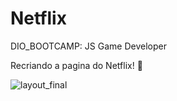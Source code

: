 # Netflix
DIO_BOOTCAMP: JS Game Developer

Recriando a pagina do Netflix! 🎥

![layout_final](https://github.com/bert1307/Netflix/blob/main/DIO_2/layout_netflix.png")
